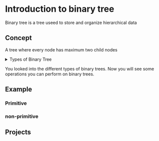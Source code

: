 # Introduction to binary tree

Binary tree is a tree useed to store and organize hierarchical data

## Concept

A tree where every node has maximum two child nodes 


<details>

<summary>Types of Binary Tree</summary>
<br/>

1 - Full Binary Tree
- A tree where tree nodes can have either two children or no child.
  

2 - Complete Binary Tree 
- A tree where each nodes on all levels except the last level has two children.
- A tree where at the lowest level, all leaves should reside possibly on the left side.


3 - Perfect Binary Tree
- A tree where every node must have two children and every leaf is present on the same level.


4 - Balanced Binary Tree
- `Balance factor` = height(left subtree) - height(right subtree)
- It balances a binary tree for each node if its `balance factor` is either -1,0 or 1. The height of the left subtree and that of the right tree can vary by at most one.


5 - Degenerate Binary Tree
- A tree where every internal nodes (parent) has exactly one child.

</details>


You looked into the different types of binary trees. Now you will see some operations you can perform on binary trees.





## Example 

### Primitive 


### non-primitive


## Projects








